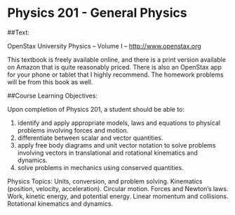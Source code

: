 # Physics 201 - General Physics

##Text: 	

OpenStax University Physics – Volume I – http://www.openstax.org	

This textbook is freely available online, and there is a print version available on Amazon that is quite reasonably priced.  There is also an OpenStax app for your phone or tablet that I highly recommend.  The homework problems will be from this book as well.  

##Course Learning Objectives: 

Upon completion of Physics 201, a student should be able to:

1) identify and apply appropriate models, laws and equations to physical problems involving forces and motion.
2) differentiate between scalar and vector quantities.
3) apply free body diagrams and unit vector notation to solve problems involving vectors
in translational and rotational kinematics and dynamics.
4) solve problems in mechanics using conserved quantities.

Physics Topics: Units, conversion, and problem solving.  Kinematics (position, velocity, acceleration).  Circular motion.  Forces and Newton’s laws.  Work, kinetic energy, and potential energy.   Linear momentum and collisions.  Rotational kinematics and dynamics.  
